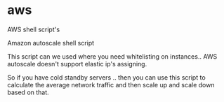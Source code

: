 aws
===

AWS shell script's

Amazon autoscale shell script

This script can we used where you need whitelisting on instances.. AWS autoscale doesn't support elastic ip's assigning.

So if you have cold standby servers .. then you can use this script to calculate the average network traffic and then scale up and scale down based on that.